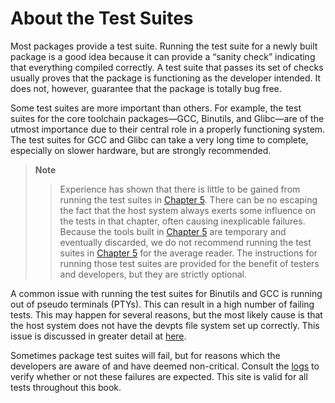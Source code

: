 # About the Test Suites

Most packages provide a test suite. Running the test suite for a newly built package is a good idea because it can provide a “sanity check” indicating that everything compiled correctly. A test suite that passes its set of checks usually proves that the package is functioning as the developer intended. It does not, however, guarantee that the package is totally bug free.

Some test suites are more important than others. For example, the test suites for the core toolchain packages—GCC, Binutils, and Glibc—are of the utmost importance due to their central role in a properly functioning system. The test suites for GCC and Glibc can take a very long time to complete, especially on slower hardware, but are strongly recommended.

> **Note**
>
> > Experience has shown that there is little to be gained from running the test suites in [Chapter 5](../05-Constructing-a-Temporary-System/index.md). There can be no escaping the fact that the host system always exerts some influence on the tests in that chapter, often causing inexplicable failures. Because the tools built in [Chapter 5](../05-Constructing-a-Temporary-System/index.md) are temporary and eventually discarded, we do not recommend running the test suites in [Chapter 5](../05-Constructing-a-Temporary-System/index.md) for the average reader. The instructions for running those test suites are provided for the benefit of testers and developers, but they are strictly optional.

A common issue with running the test suites for Binutils and GCC is running out of pseudo terminals (PTYs). This can result in a high number of failing tests. This may happen for several reasons, but the most likely cause is that the host system does not have the devpts file system set up correctly. This issue is discussed in greater detail at [here](http://www.linuxfromscratch.org/lfs/faq.html#no-ptys).

Sometimes package test suites will fail, but for reasons which the developers are aware of and have deemed non-critical. Consult the [logs](http://www.linuxfromscratch.org/lfs/build-logs/8.4/) to verify whether or not these failures are expected. This site is valid for all tests throughout this book.
